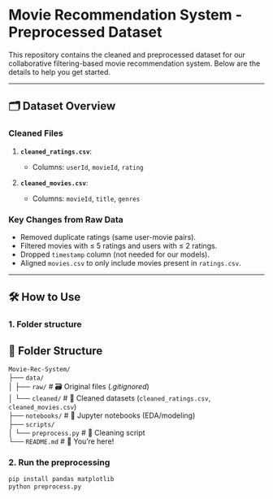 # Movie Recommendation System - Preprocessed Dataset

This repository contains the cleaned and preprocessed dataset for our collaborative filtering-based movie recommendation system. Below are the details to help you get started.

---

## 🗂️ Dataset Overview

### **Cleaned Files**
1. **`cleaned_ratings.csv`**:  
   - Columns: `userId`, `movieId`, `rating`   

2. **`cleaned_movies.csv`**:  
   - Columns: `movieId`, `title`, `genres` 

### **Key Changes from Raw Data**
- Removed duplicate ratings (same user-movie pairs).  
- Filtered movies with ≤ 5 ratings and users with ≤ 2 ratings.  
- Dropped `timestamp` column (not needed for our models).  
- Aligned `movies.csv` to only include movies present in `ratings.csv`.  

---

## 🛠️ How to Use
### **1. Folder structure**
## 📂 Folder Structure  
`Movie-Rec-System/`  
├── `data/`  
│   ├── `raw/`              # 🗃️ Original files (*.gitignored*)  
│   └── `cleaned/`          # 🧹 Cleaned datasets (`cleaned_ratings.csv`, `cleaned_movies.csv`)  
├── `notebooks/`            # 📓 Jupyter notebooks (EDA/modeling)  
├── `scripts/`  
│   └── `preprocess.py`     # 🐍 Cleaning script  
└── `README.md`             # 📜 You’re here! 
### 2. Run the preprocessing
```bash
pip install pandas matplotlib
python preprocess.py
